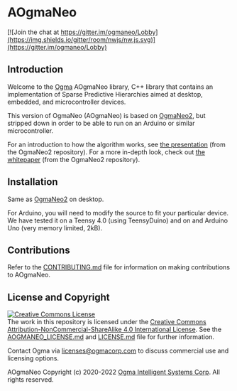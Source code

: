<!---
  AOgmaNeo
  Copyright(c) 2020 Ogma Intelligent Systems Corp. All rights reserved.

  This copy of AOgmaNeo is licensed to you under the terms described
  in the AOGMANEO_LICENSE.md file included in this distribution.
--->

# AOgmaNeo

[![Join the chat at https://gitter.im/ogmaneo/Lobby](https://img.shields.io/gitter/room/nwjs/nw.js.svg)](https://gitter.im/ogmaneo/Lobby)

## Introduction 

Welcome to the [Ogma](https://ogmacorp.com) AOgmaNeo library, C++ library that contains an implementation of Sparse Predictive Hierarchies aimed at desktop, embedded, and microcontroller devices.

This version of OgmaNeo (AOgmaNeo) is based on [OgmaNeo2](https://github.com/ogmacorp/OgmaNeo2), but stripped down in order to be able to run on an Arduino or similar microcontroller.

For an introduction to how the algorithm works, see [the presentation](https://github.com/ogmacorp/OgmaNeo2/blob/master/SPH_Presentation.pdf) (from the OgmaNeo2 repository).
For a more in-depth look, check out [the whitepaper](https://github.com/ogmacorp/OgmaNeo2/blob/master/OgmaNeo2_Whitepaper_DRAFT.pdf)  (from the OgmaNeo2 repository).

## Installation

Same as [OgmaNeo2](https://github.com/ogmacorp/OgmaNeo2) on desktop.

For Arduino, you will need to modify the source to fit your particular device. We have tested it on a Teensy 4.0 (using TeensyDuino) and on and Arduino Uno (very memory limited, 2kB).

## Contributions

Refer to the [CONTRIBUTING.md](./CONTRIBUTING.md) file for information on making contributions to AOgmaNeo.

## License and Copyright

<a rel="license" href="http://creativecommons.org/licenses/by-nc-sa/4.0/"><img alt="Creative Commons License" style="border-width:0" src="https://i.creativecommons.org/l/by-nc-sa/4.0/88x31.png" /></a><br />The work in this repository is licensed under the <a rel="license" href="http://creativecommons.org/licenses/by-nc-sa/4.0/">Creative Commons Attribution-NonCommercial-ShareAlike 4.0 International License</a>. See the  [AOGMANEO_LICENSE.md](./AOGMANEO_LICENSE.md) and [LICENSE.md](./LICENSE.md) file for further information.

Contact Ogma via licenses@ogmacorp.com to discuss commercial use and licensing options.

AOgmaNeo Copyright (c) 2020-2022 [Ogma Intelligent Systems Corp](https://ogmacorp.com). All rights reserved.

